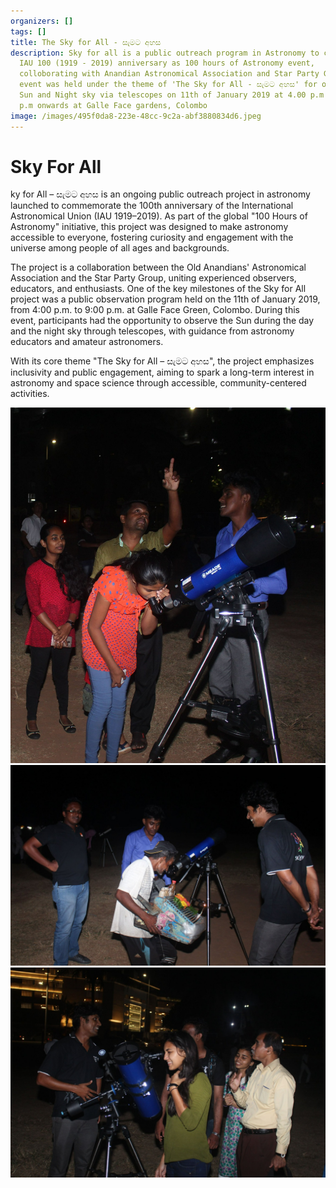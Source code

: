 ```yaml
---
organizers: []
tags: []
title: The Sky for All - සැමට අහස
description: Sky for all is a public outreach program in Astronomy to celebrate
  IAU 100 (1919 - 2019) anniversary as 100 hours of Astronomy event,
  colloborating with Anandian Astronomical Association and Star Party Group. The
  event was held under the theme of 'The Sky for All - සැමට අහස' for observing
  Sun and Night sky via telescopes on 11th of January 2019 at 4.00 p.m - 9.00
  p.m onwards at Galle Face gardens, Colombo
image: /images/495f0da8-223e-48cc-9c2a-abf3880834d6.jpeg
---
```


# Sky For All

ky for All – සැමට අහස is an ongoing public outreach project in astronomy launched to commemorate the 100th anniversary of the International Astronomical Union (IAU 1919–2019). As part of the global "100 Hours of Astronomy" initiative, this project was designed to make astronomy accessible to everyone, fostering curiosity and engagement with the universe among people of all ages and backgrounds.

The project is a collaboration between the Old Anandians' Astronomical Association and the Star Party Group, uniting experienced observers, educators, and enthusiasts. One of the key milestones of the Sky for All project was a public observation program held on the 11th of January 2019, from 4:00 p.m. to 9:00 p.m. at Galle Face Green, Colombo. During this event, participants had the opportunity to observe the Sun during the day and the night sky through telescopes, with guidance from astronomy educators and amateur astronomers.

With its core theme "The Sky for All – සැමට අහස", the project emphasizes inclusivity and public engagement, aiming to spark a long-term interest in astronomy and space science through accessible, community-centered activities.

![14ec4e9e-e857-4c06-b3e8-8a93dc01c9c3.jpeg](/images/14ec4e9e-e857-4c06-b3e8-8a93dc01c9c3.jpeg)![a0220904-d271-4a0c-9ddc-4330879ddcbc.jpeg](/images/a0220904-d271-4a0c-9ddc-4330879ddcbc.jpeg)![495f0da8-223e-48cc-9c2a-abf3880834d6.jpeg](/images/495f0da8-223e-48cc-9c2a-abf3880834d6.jpeg)
